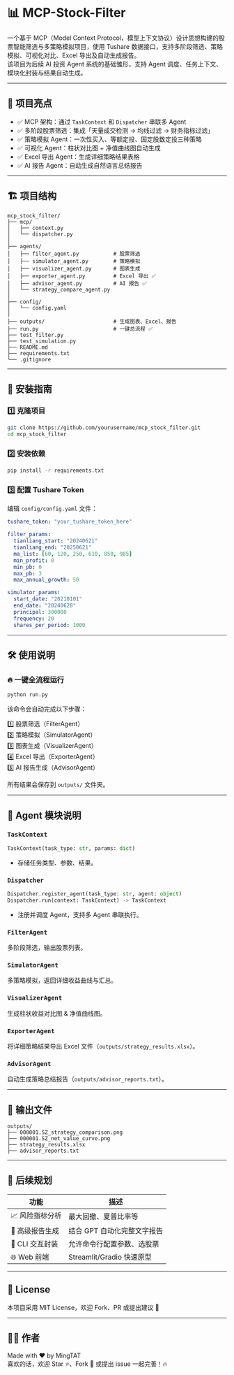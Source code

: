 # 📊 MCP-Stock-Filter

一个基于 MCP（Model Context Protocol，模型上下文协议）设计思想构建的股票智能筛选与多策略模拟项目，使用 Tushare 数据接口，支持多阶段筛选、策略模拟、可视化对比、Excel 导出及自动生成报告。  
该项目为后续 AI 投资 Agent 系统的基础雏形，支持 Agent 调度、任务上下文、模块化封装与结果自动生成。

---

## 🚀 项目亮点

- ✅ MCP 架构：通过 `TaskContext` 和 `Dispatcher` 串联多 Agent
- ✅ 多阶段股票筛选：集成「天量成交检测 → 均线过滤 → 财务指标过滤」
- ✅ 策略模拟 Agent：一次性买入、等额定投、固定股数定投三种策略
- ✅ 可视化 Agent：柱状对比图 + 净值曲线图自动生成
- ✅ Excel 导出 Agent：生成详细策略结果表格
- ✅ AI 报告 Agent：自动生成自然语言总结报告

---

## 🏗️ 项目结构

```
mcp_stock_filter/
├── mcp/
│   ├── context.py
│   └── dispatcher.py
│
├── agents/
│   ├── filter_agent.py           # 股票筛选
│   ├── simulator_agent.py        # 策略模拟
│   ├── visualizer_agent.py       # 图表生成
│   ├── exporter_agent.py         # Excel 导出 ✅
│   ├── advisor_agent.py          # AI 报告 ✅
│   └── strategy_compare_agent.py 
│
├── config/
│   └── config.yaml
│
├── outputs/                      # 生成图表、Excel、报告
├── run.py                        # 一键总流程 ✅
├── test_filter.py
├── test_simulation.py
├── README.md
├── requirements.txt
└── .gitignore
```

---

## 🧩 安装指南

### 1️⃣ 克隆项目

```bash
git clone https://github.com/yourusername/mcp_stock_filter.git
cd mcp_stock_filter
```

### 2️⃣ 安装依赖

```bash
pip install -r requirements.txt
```

### 3️⃣ 配置 Tushare Token

编辑 `config/config.yaml` 文件：

```yaml
tushare_token: "your_tushare_token_here"

filter_params:
  tianliang_start: "20240621"
  tianliang_end: "20250621"
  ma_list: [60, 120, 250, 610, 850, 985]
  min_profit: 0
  min_pb: 0
  max_pb: 3
  max_annual_growth: 50

simulator_params:
  start_date: "20210101"
  end_date: "20240628"
  principal: 300000
  frequency: 20
  shares_per_period: 1000
```

---

## 🛠️ 使用说明

### 🔥 一键全流程运行

```bash
python run.py
```

该命令会自动完成以下步骤：

1️⃣ 股票筛选（FilterAgent）  
2️⃣ 策略模拟（SimulatorAgent）  
3️⃣ 图表生成（VisualizerAgent）  
4️⃣ Excel 导出（ExporterAgent）  
5️⃣ AI 报告生成（AdvisorAgent）  

所有结果会保存到 `outputs/` 文件夹。

---

## 📡 Agent 模块说明

### `TaskContext`

```python
TaskContext(task_type: str, params: dict)
```
- 存储任务类型、参数、结果。

### `Dispatcher`

```python
Dispatcher.register_agent(task_type: str, agent: object)
Dispatcher.run(context: TaskContext) -> TaskContext
```
- 注册并调度 Agent，支持多 Agent 串联执行。

### `FilterAgent`

多阶段筛选，输出股票列表。

### `SimulatorAgent`

多策略模拟，返回详细收益曲线与汇总。

### `VisualizerAgent`

生成柱状收益对比图 & 净值曲线图。

### `ExporterAgent`

将详细策略结果导出 Excel 文件（`outputs/strategy_results.xlsx`）。

### `AdvisorAgent`

自动生成策略总结报告（`outputs/advisor_reports.txt`）。

---

## 📄 输出文件

```
outputs/
├── 000001.SZ_strategy_comparison.png
├── 000001.SZ_net_value_curve.png
├── strategy_results.xlsx
├── advisor_reports.txt
```

---

## 📌 后续规划

| 功能            | 描述                              |
|---------------|---------------------------------|
| 📈 风险指标分析 | 最大回撤、夏普比率等             |
| 🧾 高级报告生成 | 结合 GPT 自动化完整文字报告        |
| 💬 CLI 交互封装 | 允许命令行配置参数、选股票       |
| 🌐 Web 前端    | Streamlit/Gradio 快速原型     |

---

## 📜 License

本项目采用 MIT License，欢迎 Fork、PR 或提出建议 🙌

---

## 🙋‍♀️ 作者

Made with ❤ by MingTAT  
喜欢的话，欢迎 Star ⭐、Fork 🍴 或提出 issue 一起完善！🔥
